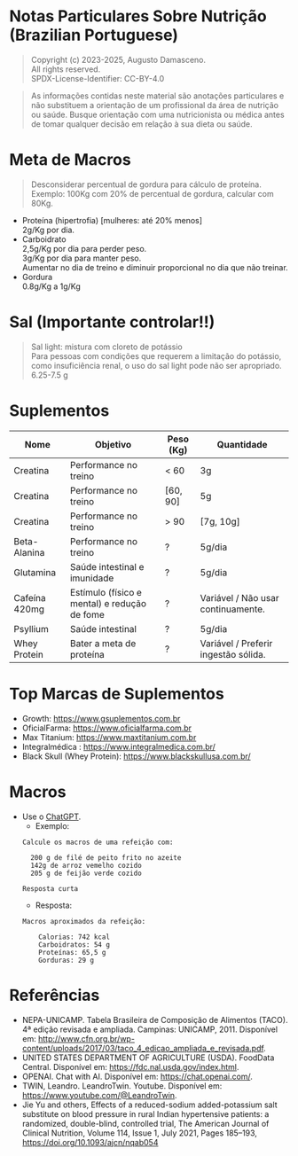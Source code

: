 # Notas Particulares Sobre Nutrição (Brazilian Portuguese)  

> Copyright (c) 2023-2025, Augusto Damasceno.  
> All rights reserved.  
> SPDX-License-Identifier: CC-BY-4.0  

[cc-by]: https://creativecommons.org/licenses/by/4.0/
[cc-by-shield]: https://img.shields.io/badge/License-CC%20BY%204.0-lightgrey.svg

> As informações contidas neste material são anotações particulares e não substituem a orientação de um profissional da área de nutrição ou saúde. Busque orientação com uma nutricionista ou médica antes de tomar qualquer decisão em relação à sua dieta ou saúde.

# Meta de Macros  
> Desconsiderar percentual de gordura para cálculo de proteína.  
>   Exemplo: 100Kg com 20% de percentual de gordura, calcular com 80Kg.  
- Proteína (hipertrofia) [mulheres: até 20% menos]  
  2g/Kg por dia. 
- Carboidrato  
  2,5g/Kg por dia para perder peso.  
  3g/Kg por dia para manter peso.  
  Aumentar no dia de treino e diminuir proporcional no dia que não treinar.  
- Gordura  
  0.8g/Kg a 1g/Kg
  
# Sal (Importante controlar!!)  
> Sal light: mistura com cloreto de potássio  
> Para pessoas com condições que requerem a limitação do potássio,   
> como insuficiência renal, o uso do sal light pode não ser apropriado.  
6.25-7.5 g
  
# Suplementos  
| Nome | Objetivo | Peso (Kg) | Quantidade |  
| -- | -- | -- | -- |
| Creatina | Performance no treino | < 60 | 3g |   
| Creatina | Performance no treino | [60, 90] | 5g |   
| Creatina | Performance no treino | > 90 | [7g, 10g] | 
| Beta-Alanina | Performance no treino | ? | 5g/dia |  
| Glutamina | Saúde intestinal e imunidade | ? |  5g/dia | 
| Cafeína 420mg | Estímulo (físico e mental) e redução de fome | ? | Variável / Não usar continuamente. |   
| Psyllium |  Saúde intestinal | ? | 5g/dia |  
| Whey Protein | Bater a meta de proteína | ? | Variável / Preferir ingestão sólida. |  

# Top Marcas de Suplementos  
- Growth: https://www.gsuplementos.com.br  
- OficialFarma: https://www.oficialfarma.com.br  
- Max Titanium: https://www.maxtitanium.com.br  
- Integralmédica : https://www.integralmedica.com.br/  
- Black Skull (Whey Protein): https://www.blackskullusa.com.br/  

# Macros
- Use o [ChatGPT](https://chat.openai.com).  
  *  Exemplo:
    ```
    Calcule os macros de uma refeição com:  
      
      200 g de filé de peito frito no azeite  
      142g de arroz vemelho cozido  
      205 g de feijão verde cozido

    Resposta curta  
    ```
    * Resposta:
    ```
    Macros aproximados da refeição:

        Calorias: 742 kcal
        Carboidratos: 54 g
        Proteínas: 65,5 g
        Gorduras: 29 g
    ```

# Referências
* NEPA-UNICAMP. Tabela Brasileira de Composição de Alimentos (TACO). 4ª edição revisada e ampliada. Campinas: UNICAMP, 2011. Disponível em: http://www.cfn.org.br/wp-content/uploads/2017/03/taco_4_edicao_ampliada_e_revisada.pdf.
* UNITED STATES DEPARTMENT OF AGRICULTURE (USDA). FoodData Central. Disponível em: https://fdc.nal.usda.gov/index.html.
* OPENAI. Chat with AI. Disponível em: https://chat.openai.com/.
* TWIN, Leandro. LeandroTwin. Youtube. Disponível em: https://www.youtube.com/@LeandroTwin.  
* Jie Yu and others, Effects of a reduced-sodium added-potassium salt substitute on blood pressure in rural Indian hypertensive patients: a randomized, double-blind, controlled trial, The American Journal of Clinical Nutrition, Volume 114, Issue 1, July 2021, Pages 185–193, https://doi.org/10.1093/ajcn/nqab054